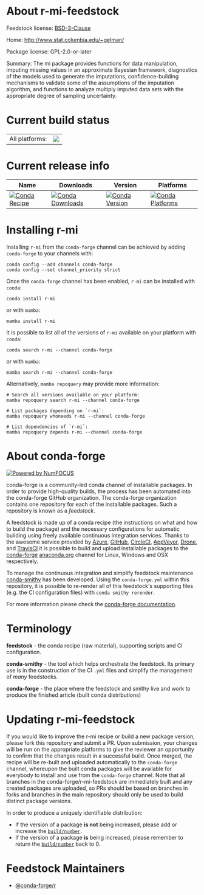 About r-mi-feedstock
====================

Feedstock license: [BSD-3-Clause](https://github.com/conda-forge/r-mi-feedstock/blob/main/LICENSE.txt)

Home: http://www.stat.columbia.edu/~gelman/

Package license: GPL-2.0-or-later

Summary: The mi package provides functions for data manipulation, imputing missing values in an approximate Bayesian framework, diagnostics of the models used to generate the imputations, confidence-building mechanisms to validate some of the assumptions of the imputation algorithm, and functions to analyze multiply imputed data sets with the appropriate degree of sampling uncertainty.

Current build status
====================


<table><tr><td>All platforms:</td>
    <td>
      <a href="https://dev.azure.com/conda-forge/feedstock-builds/_build/latest?definitionId=1354&branchName=main">
        <img src="https://dev.azure.com/conda-forge/feedstock-builds/_apis/build/status/r-mi-feedstock?branchName=main">
      </a>
    </td>
  </tr>
</table>

Current release info
====================

| Name | Downloads | Version | Platforms |
| --- | --- | --- | --- |
| [![Conda Recipe](https://img.shields.io/badge/recipe-r--mi-green.svg)](https://anaconda.org/conda-forge/r-mi) | [![Conda Downloads](https://img.shields.io/conda/dn/conda-forge/r-mi.svg)](https://anaconda.org/conda-forge/r-mi) | [![Conda Version](https://img.shields.io/conda/vn/conda-forge/r-mi.svg)](https://anaconda.org/conda-forge/r-mi) | [![Conda Platforms](https://img.shields.io/conda/pn/conda-forge/r-mi.svg)](https://anaconda.org/conda-forge/r-mi) |

Installing r-mi
===============

Installing `r-mi` from the `conda-forge` channel can be achieved by adding `conda-forge` to your channels with:

```
conda config --add channels conda-forge
conda config --set channel_priority strict
```

Once the `conda-forge` channel has been enabled, `r-mi` can be installed with `conda`:

```
conda install r-mi
```

or with `mamba`:

```
mamba install r-mi
```

It is possible to list all of the versions of `r-mi` available on your platform with `conda`:

```
conda search r-mi --channel conda-forge
```

or with `mamba`:

```
mamba search r-mi --channel conda-forge
```

Alternatively, `mamba repoquery` may provide more information:

```
# Search all versions available on your platform:
mamba repoquery search r-mi --channel conda-forge

# List packages depending on `r-mi`:
mamba repoquery whoneeds r-mi --channel conda-forge

# List dependencies of `r-mi`:
mamba repoquery depends r-mi --channel conda-forge
```


About conda-forge
=================

[![Powered by
NumFOCUS](https://img.shields.io/badge/powered%20by-NumFOCUS-orange.svg?style=flat&colorA=E1523D&colorB=007D8A)](https://numfocus.org)

conda-forge is a community-led conda channel of installable packages.
In order to provide high-quality builds, the process has been automated into the
conda-forge GitHub organization. The conda-forge organization contains one repository
for each of the installable packages. Such a repository is known as a *feedstock*.

A feedstock is made up of a conda recipe (the instructions on what and how to build
the package) and the necessary configurations for automatic building using freely
available continuous integration services. Thanks to the awesome service provided by
[Azure](https://azure.microsoft.com/en-us/services/devops/), [GitHub](https://github.com/),
[CircleCI](https://circleci.com/), [AppVeyor](https://www.appveyor.com/),
[Drone](https://cloud.drone.io/welcome), and [TravisCI](https://travis-ci.com/)
it is possible to build and upload installable packages to the
[conda-forge](https://anaconda.org/conda-forge) [anaconda.org](https://anaconda.org/)
channel for Linux, Windows and OSX respectively.

To manage the continuous integration and simplify feedstock maintenance
[conda-smithy](https://github.com/conda-forge/conda-smithy) has been developed.
Using the ``conda-forge.yml`` within this repository, it is possible to re-render all of
this feedstock's supporting files (e.g. the CI configuration files) with ``conda smithy rerender``.

For more information please check the [conda-forge documentation](https://conda-forge.org/docs/).

Terminology
===========

**feedstock** - the conda recipe (raw material), supporting scripts and CI configuration.

**conda-smithy** - the tool which helps orchestrate the feedstock.
                   Its primary use is in the construction of the CI ``.yml`` files
                   and simplify the management of *many* feedstocks.

**conda-forge** - the place where the feedstock and smithy live and work to
                  produce the finished article (built conda distributions)


Updating r-mi-feedstock
=======================

If you would like to improve the r-mi recipe or build a new
package version, please fork this repository and submit a PR. Upon submission,
your changes will be run on the appropriate platforms to give the reviewer an
opportunity to confirm that the changes result in a successful build. Once
merged, the recipe will be re-built and uploaded automatically to the
`conda-forge` channel, whereupon the built conda packages will be available for
everybody to install and use from the `conda-forge` channel.
Note that all branches in the conda-forge/r-mi-feedstock are
immediately built and any created packages are uploaded, so PRs should be based
on branches in forks and branches in the main repository should only be used to
build distinct package versions.

In order to produce a uniquely identifiable distribution:
 * If the version of a package **is not** being increased, please add or increase
   the [``build/number``](https://docs.conda.io/projects/conda-build/en/latest/resources/define-metadata.html#build-number-and-string).
 * If the version of a package **is** being increased, please remember to return
   the [``build/number``](https://docs.conda.io/projects/conda-build/en/latest/resources/define-metadata.html#build-number-and-string)
   back to 0.

Feedstock Maintainers
=====================

* [@conda-forge/r](https://github.com/conda-forge/r/)

